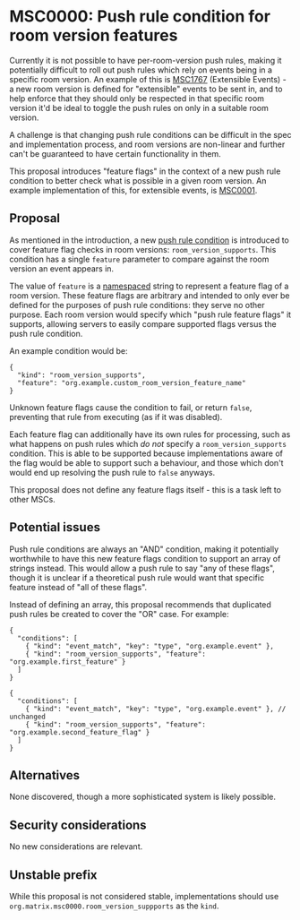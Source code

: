 # MSC0000: Push rule condition for room version features

Currently it is not possible to have per-room-version push rules, making it potentially difficult
to roll out push rules which rely on events being in a specific room version. An example of this
is [MSC1767](https://github.com/matrix-org/matrix-spec-proposals/pull/1767) (Extensible Events) -
a new room version is defined for "extensible" events to be sent in, and to help enforce that they
should only be respected in that specific room version it'd be ideal to toggle the push rules on
only in a suitable room version.

A challenge is that changing push rule conditions can be difficult in the spec and implementation
process, and room versions are non-linear and further can't be guaranteed to have certain functionality
in them.

This proposal introduces "feature flags" in the context of a new push rule condition to better check
what is possible in a given room version. An example implementation of this, for extensible events,
is [MSC0001](https://github.com/matrix-org/matrix-spec-proposals/pull/0001).

## Proposal

As mentioned in the introduction, a new [push rule condition](https://spec.matrix.org/v1.4/client-server-api/#conditions-1)
is introduced to cover feature flag checks in room versions: `room_version_supports`. This condition
has a single `feature` parameter to compare against the room version an event appears in.

The value of `feature` is a [namespaced](https://spec.matrix.org/v1.4/appendices/#common-namespaced-identifier-grammar)
string to represent a feature flag of a room version. These feature flags are arbitrary and intended
to only ever be defined for the purposes of push rule conditions: they serve no other purpose. Each
room version would specify which "push rule feature flags" it supports, allowing servers to easily
compare supported flags versus the push rule condition.

An example condition would be:

```json5
{
  "kind": "room_version_supports",
  "feature": "org.example.custom_room_version_feature_name"
}
```

Unknown feature flags cause the condition to fail, or return `false`, preventing that rule from
executing (as if it was disabled).

Each feature flag can additionally have its own rules for processing, such as what happens on push
rules which *do not* specify a `room_version_supports` condition. This is able to be supported because
implementations aware of the flag would be able to support such a behaviour, and those which don't
would end up resolving the push rule to `false` anyways.

This proposal does not define any feature flags itself - this is a task left to other MSCs.

## Potential issues

Push rule conditions are always an "AND" condition, making it potentially worthwhile to have this new
feature flags condition to support an array of strings instead. This would allow a push rule to say
"any of these flags", though it is unclear if a theoretical push rule would want that specific feature
instead of "all of these flags".

Instead of defining an array, this proposal recommends that duplicated push rules be created to cover
the "OR" case. For example:

```json5
{
  "conditions": [
    { "kind": "event_match", "key": "type", "org.example.event" },
    { "kind": "room_version_supports", "feature": "org.example.first_feature" }
  ]
}
```
```json5
{
  "conditions": [
    { "kind": "event_match", "key": "type", "org.example.event" }, // unchanged
    { "kind": "room_version_supports", "feature": "org.example.second_feature_flag" }
  ]
}
```

## Alternatives

None discovered, though a more sophisticated system is likely possible.

## Security considerations

No new considerations are relevant.

## Unstable prefix

While this proposal is not considered stable, implementations should use `org.matrix.msc0000.room_version_suppports`
as the `kind`.
